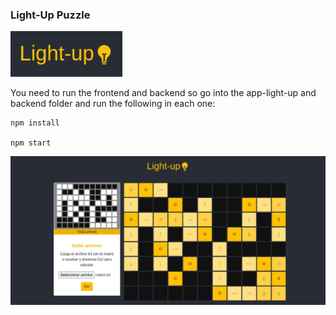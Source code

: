 ### Light-Up Puzzle 

![logging](https://raw.githubusercontent.com/emajidev/light-up-puzzle/main/logo.png)

You need to run the frontend and backend so go into the app-light-up and backend folder and run the following in each one:

    npm install

    npm start
    
![logging](https://raw.githubusercontent.com/emajidev/light-up-puzzle/main/sample.png)
